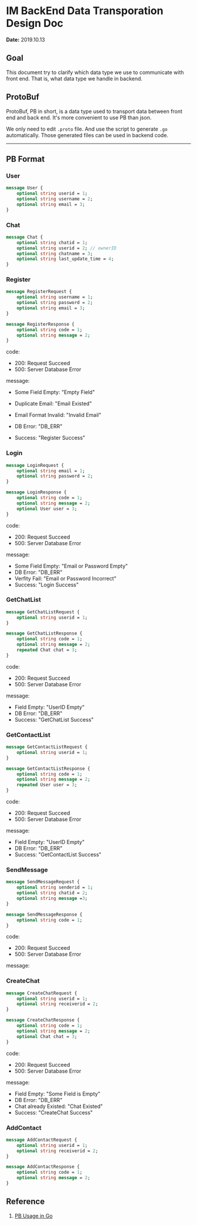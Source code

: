 # IM BackEnd Data Transporation Design Doc

**Date:** 2019.10.13

## Goal

This document try to clarify which data type we use to communicate with front end. That is, what data type we handle in backend.

## ProtoBuf

ProtoBuf, PB in short, is a data type used to transport data between front end and back end. It's more convenient to use PB than json.

We only need to edit `.proto` file. And use the script to generate `.go` automatically. Those generated files can be used in backend code.

---

## PB Format

### User

```protobuf
message User {
    optional string userid = 1;
    optional string username = 2;
    optional string email = 3;
}
```

### Chat

```protobuf
message Chat {
    optional string chatid = 1;
    optional string userid = 2; // ownerID
    optional string chatname = 3;
    optional string last_update_time = 4;
}
```

### Register

```protobuf
message RegisterRequest {
    optional string username = 1;
    optional string password = 2;
    optional string email = 3;
}

message RegisterResponse {
    optional string code = 1;
    optional string message = 2;
}
```

code:

+ 200: Request Succeed
+ 500: Server Database Error

message:

+ Some Field Empty: "Empty Field"

+ Duplicate Email: "Email Existed"
+ Email Format Invalid: "Invalid Email"
+ DB Error: "DB_ERR"
+ Success: "Register Success"

### Login

```protobuf
message LoginRequest {
    optional string email = 1;
    optional string password = 2;
}

message LoginResponse {
	optional string code = 1;
    optional string message = 2;
    optional User user = 3;
}
```

code:

+ 200: Request Succeed
+ 500: Server Database Error

message:

+ Some Field Empty: "Email or Password Empty"
+ DB Error: "DB_ERR"
+ Verfity Fail: "Email or Password Incorrect"
+ Success: "Login Success"

### GetChatList

```protobuf
message GetChatListRequest {
    optional string userid = 1;
}

message GetChatListResponse {
    optional string code = 1;
    optional string message = 2;
    repeated Chat chat = 3;
}
```

code:

+ 200: Request Succeed
+ 500: Server Database Error

message:

+ Field Empty: "UserID Empty"
+ DB Error: "DB_ERR"
+ Success: "GetChatList Success"

### GetContactList

```proto
message GetContactListRequest {
    optional string userid = 1;
}

message GetContactListResponse {
    optional string code = 1;
    optional string message = 2;
    repeated User user = 3;
}
```

code:

+ 200: Request Succeed
+ 500: Server Database Error

message:

+ Field Empty: "UserID Empty"
+ DB Error: "DB_ERR"
+ Success: "GetContactList Success"

### SendMessage

```protobuf
message SendMessageRequest {
    optional string senderid = 1;
    optional string chatid = 2;
    optional string message =3;
}

message SendMessageResponse {
    optional string code = 1;
}
```

code:

+ 200: Request Succeed
+ 500: Server Database Error

message:

### CreateChat

```protobuf
message CreateChatRequest {
    optional string userid = 1;
    optional string receiverid = 2;
}

message CreateChatResponse {
    optional string code = 1;
    optional string message = 2;
    optional Chat chat = 3;
}
```

code:

+ 200: Request Succeed
+ 500: Server Database Error

message:

+ Field Empty: "Some Field is Empty"
+ DB Error: "DB_ERR"
+ Chat already Existed: "Chat Existed"
+ Success: "CreateChat Success"

### AddContact

```protobuf
message AddContactRequest {
    optional string userid = 1;
    optional string receiverid = 2;
}

message AddContactResponse {
    optional string code = 1;
    optional string message = 2;
}
```





## Reference

1. [PB Usage in Go](https://www.jianshu.com/p/c1723e5f6a46)
